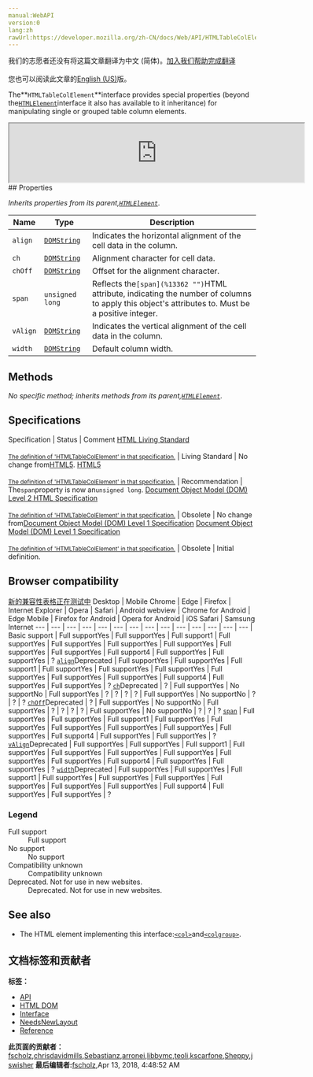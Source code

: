 ```yaml
---
manual:WebAPI
version:0
lang:zh
rawUrl:https://developer.mozilla.org/zh-CN/docs/Web/API/HTMLTableColElement
---
```




<bdi>我们的志愿者还没有将这篇文章翻译为<bdi>中文 (简体)</bdi>。[加入我们帮助完成翻译](%13360 "")<br></br>您也可以阅读此文章的[English (US)](%13361 "")版。</bdi>






The**`HTMLTableColElement`**interface provides special properties (beyond the[`HTMLElement`](%12142 "The HTMLElement interface represents any HTML element. Some elements directly implement this interface, others implement it via an interface that inherits it.")interface it also has available to it inheritance) for manipulating single or grouped table column elements.

<iframe src='https://mdn.mozillademos.org/en-US/docs/Web/API/HTMLTableColElement$samples/inheritance_diagram?revision=1374137' width='600' height='120'></iframe>
## Properties<a name="Properties"></a>


<em>Inherits properties from its parent,[`HTMLElement`](%12142 "The HTMLElement interface represents any HTML element. Some elements directly implement this interface, others implement it via an interface that inherits it.")</em>.

Name | Type | Description 
 ---  |  ---  |  ---  | 
`align`<i></i> | [`DOMString`](%3945 "DOMString is a UTF-16 String. As JavaScript already uses such strings, DOMString is mapped directly to a String.") | Indicates the horizontal alignment of the cell data in the column. 
`ch`<i></i> | [`DOMString`](%3945 "DOMString is a UTF-16 String. As JavaScript already uses such strings, DOMString is mapped directly to a String.") | Alignment character for cell data. 
`chOff`<i></i> | [`DOMString`](%3945 "DOMString is a UTF-16 String. As JavaScript already uses such strings, DOMString is mapped directly to a String.") | Offset for the alignment character. 
`span` | `unsigned long` | Reflects the`[span](%13362 "")`HTML attribute, indicating the number of columns to apply this object&#39;s attributes to. Must be a positive integer. 
`vAlign`<i></i> | [`DOMString`](%3945 "DOMString is a UTF-16 String. As JavaScript already uses such strings, DOMString is mapped directly to a String.") | Indicates the vertical alignment of the cell data in the column. 
`width`<i></i> | [`DOMString`](%3945 "DOMString is a UTF-16 String. As JavaScript already uses such strings, DOMString is mapped directly to a String.") | Default column width. 


## Methods<a name="Methods"></a>


<em>No specific method; inherits methods from its parent,[`HTMLElement`](%12142 "The HTMLElement interface represents any HTML element. Some elements directly implement this interface, others implement it via an interface that inherits it.")</em>.


## Specifications<a name="Specifications"></a>
Specification | Status | Comment 
[HTML Living Standard<br></br><small>The definition of &#39;HTMLTableColElement&#39; in that specification.</small>](%13363 "") | Living Standard | No change from[HTML5](%12136 "The 'HTML5' specification"). 
[HTML5<br></br><small>The definition of &#39;HTMLTableColElement&#39; in that specification.</small>](%13364 "") | Recommendation | The`span`property is now an`unsigned long`. 
[Document Object Model (DOM) Level 2 HTML Specification<br></br><small>The definition of &#39;HTMLTableColElement&#39; in that specification.</small>](%13365 "") | Obsolete | No change from[Document Object Model (DOM) Level 1 Specification](%4414 "The 'Document Object Model (DOM) Level 1 Specification' specification") 
[Document Object Model (DOM) Level 1 Specification<br></br><small>The definition of &#39;HTMLTableColElement&#39; in that specification.</small>](%13366 "") | Obsolete | Initial definition. 


## Browser compatibility<a name="Browser_compatibility"></a>
[新的兼容性表格正在测试中<i></i>](%3360 "")
<abbr>Desktop<i></i></abbr> | <abbr>Mobile<i></i></abbr> 
<abbr>Chrome<i></i></abbr> | <abbr>Edge<i></i></abbr> | <abbr>Firefox<i></i></abbr> | <abbr>Internet Explorer<i></i></abbr> | <abbr>Opera<i></i></abbr> | <abbr>Safari<i></i></abbr> | <abbr>Android webview<i></i></abbr> | <abbr>Chrome for Android<i></i></abbr> | <abbr>Edge Mobile<i></i></abbr> | <abbr>Firefox for Android<i></i></abbr> | <abbr>Opera for Android<i></i></abbr> | <abbr>iOS Safari<i></i></abbr> | <abbr>Samsung Internet<i></i></abbr> 
 ---  |  ---  |  ---  |  ---  |  ---  |  ---  |  ---  |  ---  |  ---  |  ---  |  ---  |  ---  |  ---  |  ---  | 
Basic support | <abbr>Full support</abbr>Yes | <abbr>Full support</abbr>Yes | <abbr>Full support</abbr>1 | <abbr>Full support</abbr>Yes | <abbr>Full support</abbr>Yes | <abbr>Full support</abbr>Yes | <abbr>Full support</abbr>Yes | <abbr>Full support</abbr>Yes | <abbr>Full support</abbr>Yes | <abbr>Full support</abbr>4 | <abbr>Full support</abbr>Yes | <abbr>Full support</abbr>Yes | <abbr>?</abbr> 
[`align`](%13367 "")<abbr>Deprecated<i></i></abbr> | <abbr>Full support</abbr>Yes | <abbr>Full support</abbr>Yes | <abbr>Full support</abbr>1 | <abbr>Full support</abbr>Yes | <abbr>Full support</abbr>Yes | <abbr>Full support</abbr>Yes | <abbr>Full support</abbr>Yes | <abbr>Full support</abbr>Yes | <abbr>Full support</abbr>Yes | <abbr>Full support</abbr>4 | <abbr>Full support</abbr>Yes | <abbr>Full support</abbr>Yes | <abbr>?</abbr> 
[`ch`](%13368 "")<abbr>Deprecated<i></i></abbr> | <abbr>?</abbr> | <abbr>Full support</abbr>Yes | <abbr>No support</abbr>No | <abbr>Full support</abbr>Yes | <abbr>?</abbr> | <abbr>?</abbr> | <abbr>?</abbr> | <abbr>?</abbr> | <abbr>Full support</abbr>Yes | <abbr>No support</abbr>No | <abbr>?</abbr> | <abbr>?</abbr> | <abbr>?</abbr> 
[`chOff`](%13369 "")<abbr>Deprecated<i></i></abbr> | <abbr>?</abbr> | <abbr>Full support</abbr>Yes | <abbr>No support</abbr>No | <abbr>Full support</abbr>Yes | <abbr>?</abbr> | <abbr>?</abbr> | <abbr>?</abbr> | <abbr>?</abbr> | <abbr>Full support</abbr>Yes | <abbr>No support</abbr>No | <abbr>?</abbr> | <abbr>?</abbr> | <abbr>?</abbr> 
[`span`](%13370 "") | <abbr>Full support</abbr>Yes | <abbr>Full support</abbr>Yes | <abbr>Full support</abbr>1 | <abbr>Full support</abbr>Yes | <abbr>Full support</abbr>Yes | <abbr>Full support</abbr>Yes | <abbr>Full support</abbr>Yes | <abbr>Full support</abbr>Yes | <abbr>Full support</abbr>Yes | <abbr>Full support</abbr>4 | <abbr>Full support</abbr>Yes | <abbr>Full support</abbr>Yes | <abbr>?</abbr> 
[`vAlign`](%13371 "")<abbr>Deprecated<i></i></abbr> | <abbr>Full support</abbr>Yes | <abbr>Full support</abbr>Yes | <abbr>Full support</abbr>1 | <abbr>Full support</abbr>Yes | <abbr>Full support</abbr>Yes | <abbr>Full support</abbr>Yes | <abbr>Full support</abbr>Yes | <abbr>Full support</abbr>Yes | <abbr>Full support</abbr>Yes | <abbr>Full support</abbr>4 | <abbr>Full support</abbr>Yes | <abbr>Full support</abbr>Yes | <abbr>?</abbr> 
[`width`](%13372 "")<abbr>Deprecated<i></i></abbr> | <abbr>Full support</abbr>Yes | <abbr>Full support</abbr>Yes | <abbr>Full support</abbr>1 | <abbr>Full support</abbr>Yes | <abbr>Full support</abbr>Yes | <abbr>Full support</abbr>Yes | <abbr>Full support</abbr>Yes | <abbr>Full support</abbr>Yes | <abbr>Full support</abbr>Yes | <abbr>Full support</abbr>4 | <abbr>Full support</abbr>Yes | <abbr>Full support</abbr>Yes | <abbr>?</abbr> 


### Legend<a name="Legend"></a>
<dl><dt><abbr>Full support</abbr></dt><dd>Full support</dd><dt><abbr>No support</abbr></dt><dd>No support</dd><dt><abbr>Compatibility unknown</abbr></dt><dd>Compatibility unknown</dd><dt><abbr>Deprecated. Not for use in new websites.<i></i></abbr></dt><dd>Deprecated. Not for use in new websites.</dd></dl>


## See also<a name="See_also"></a>

* The HTML element implementing this interface:[`<col>`](%13373 "The HTML <col> element defines a column within a table and is used for defining common semantics on all common cells. It is generally found within a <colgroup> element.")and[`<colgroup>`](%13374 "The HTML <colgroup> element defines a group of columns within a table.").



## 文档标签和贡献者
**标签：**
* [API](%50 "")
* [HTML DOM](%6889 "")
* [Interface](%3380 "")
* [NeedsNewLayout](%12268 "")
* [Reference](%3381 "")

**此页面的贡献者：**[fscholz](%60 ""),[chrisdavidmills](%3495 ""),[Sebastianz](%4468 ""),[arronei](%3893 ""),[libbymc](%5110 ""),[teoli](%160 ""),[kscarfone](%3900 ""),[Sheppy](%405 ""),[jswisher](%11168 "")
**最后编辑者:**[fscholz](%60 ""),<time>Apr 13, 2018, 4:48:52 AM</time>


